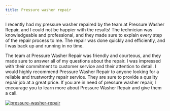 ```yaml
---
title: Pressure washer repair
---
```


I recently had my pressure washer repaired by the team at Pressure Washer Repair, and I could not be happier with the results! The technician was knowledgeable and professional, and they made sure to explain every step of the repair process to me. The repair was done quickly and efficiently, and I was back up and running in no time.

The team at Pressure Washer Repair was friendly and courteous, and they made sure to answer all of my questions about the repair. I was impressed with their commitment to customer service and their attention to detail. I would highly recommend Pressure Washer Repair to anyone looking for a reliable and trustworthy repair service. They are sure to provide a quality repair job at a great price. If you are in need of pressure washer repair, I encourage you to learn more about Pressure Washer Repair and give them a call.

[![pressure-washer-repair](<https://dabuttonfactory.com/button.png?t=CHECK+SERVICE&f=Noto+Sans-Bold&ts=26&tc=fff&hp=45&vp=20&c=11&bgt=unicolored&bgc=4bd42f>)](<https://www.bark.com/?a_aid=5d2d0e83cdc39>)
